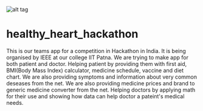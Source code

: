 ![alt tag](https://github.com/taeven/healthy_heart_hackathon/blob/master/app/src/main/res/drawable/newlogo.png)
# healthy_heart_hackathon
This is our teams app for a competition in Hackathon in India.
It is being organised by IEEE at our college IIT Patna.
We are trying to make app for both patient and doctor.
Helping patient by providing them with first aid, BMI(Body Mass Index) calculator, medicine schedule, vaccine and diet chart.
We are also providing symptoms and information about very common deseases from the net.
We are also providing medicine prices and brand to generic medicine converter from the net.
Helping doctors by applying math for their use and showing how data can help doctor a pateint's medical needs.
